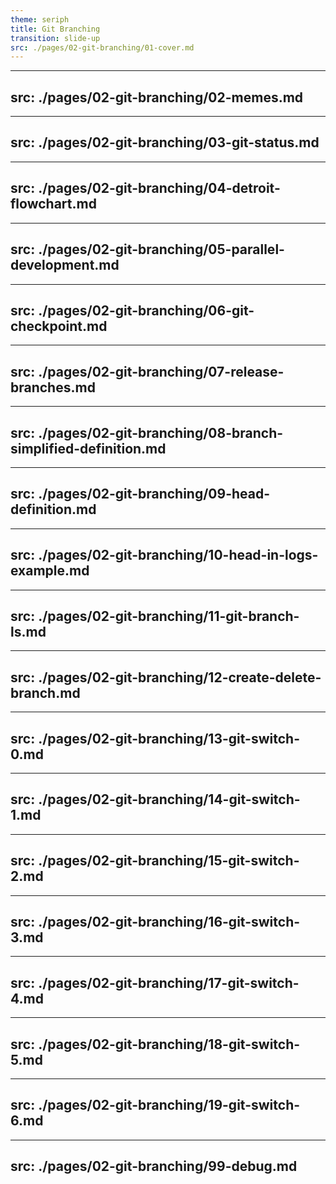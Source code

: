 ```yaml
---
theme: seriph
title: Git Branching
transition: slide-up
src: ./pages/02-git-branching/01-cover.md
---
```


---
src: ./pages/02-git-branching/02-memes.md
---

---
src: ./pages/02-git-branching/03-git-status.md
---

---
src: ./pages/02-git-branching/04-detroit-flowchart.md
---

---
src: ./pages/02-git-branching/05-parallel-development.md
---

---
src: ./pages/02-git-branching/06-git-checkpoint.md
---

---
src: ./pages/02-git-branching/07-release-branches.md
---

---
src: ./pages/02-git-branching/08-branch-simplified-definition.md
---

---
src: ./pages/02-git-branching/09-head-definition.md
---

---
src: ./pages/02-git-branching/10-head-in-logs-example.md
---

---
src: ./pages/02-git-branching/11-git-branch-ls.md
---

---
src: ./pages/02-git-branching/12-create-delete-branch.md
---

---
src: ./pages/02-git-branching/13-git-switch-0.md
---

---
src: ./pages/02-git-branching/14-git-switch-1.md
---

---
src: ./pages/02-git-branching/15-git-switch-2.md
---

---
src: ./pages/02-git-branching/16-git-switch-3.md
---

---
src: ./pages/02-git-branching/17-git-switch-4.md
---

---
src: ./pages/02-git-branching/18-git-switch-5.md
---

---
src: ./pages/02-git-branching/19-git-switch-6.md
---

---
src: ./pages/02-git-branching/99-debug.md
---
